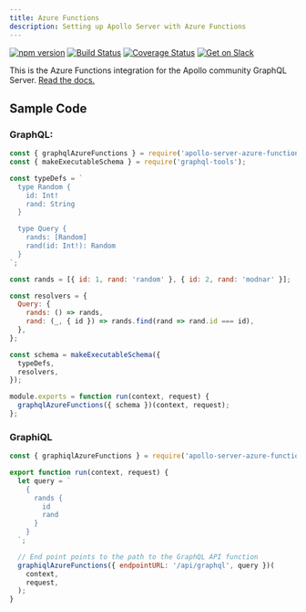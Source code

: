 ```yaml
---
title: Azure Functions
description: Setting up Apollo Server with Azure Functions
---
```


[![npm version](https://badge.fury.io/js/apollo-server-core.svg)](https://badge.fury.io/js/apollo-server-core) [![Build Status](https://travis-ci.org/apollographql/apollo-server.svg?branch=master)](https://travis-ci.org/apollographql/apollo-server) [![Coverage Status](https://coveralls.io/repos/github/apollographql/apollo-server/badge.svg?branch=master)](https://coveralls.io/github/apollographql/apollo-server?branch=master) [![Get on Slack](https://img.shields.io/badge/slack-join-orange.svg)](https://www.apollographql.com/#slack)

This is the Azure Functions integration for the Apollo community GraphQL Server. [Read the docs.](https://www.apollographql.com/docs/apollo-server/)

## Sample Code

### GraphQL:

```javascript
const { graphqlAzureFunctions } = require('apollo-server-azure-functions');
const { makeExecutableSchema } = require('graphql-tools');

const typeDefs = `
  type Random {
    id: Int!
    rand: String
  }

  type Query {
    rands: [Random]
    rand(id: Int!): Random
  }
`;

const rands = [{ id: 1, rand: 'random' }, { id: 2, rand: 'modnar' }];

const resolvers = {
  Query: {
    rands: () => rands,
    rand: (_, { id }) => rands.find(rand => rand.id === id),
  },
};

const schema = makeExecutableSchema({
  typeDefs,
  resolvers,
});

module.exports = function run(context, request) {
  graphqlAzureFunctions({ schema })(context, request);
};
```

### GraphiQL

```javascript
const { graphiqlAzureFunctions } = require('apollo-server-azure-functions');

export function run(context, request) {
  let query = `
    {
      rands {
        id
        rand
      }
    }
  `;

  // End point points to the path to the GraphQL API function
  graphiqlAzureFunctions({ endpointURL: '/api/graphql', query })(
    context,
    request,
  );
}
```
